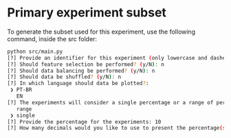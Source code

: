 # Primary experiment subset

To generate the subset used for this experiment, use the following command, inside the src folder:

```bash
python src/main.py
[?] Provide an identifier for this experiment (only lowercase and dashes allowed): primary-experiment
[?] Should feature selection be performed? (y/N): n
[?] Should data balancing be performed? (y/N): n
[?] Should data be shuffled? (y/N): n
[?] In which language should data be plotted?: 
 ❯ PT-BR
   EN
[?] The experiments will consider a single percentage or a range of percentages?: 
   range
 ❯ single
[?] Provide the percentage for the experiments: 10
[?] How many decimals would you like to use to present the percentage(s)?: 0
```